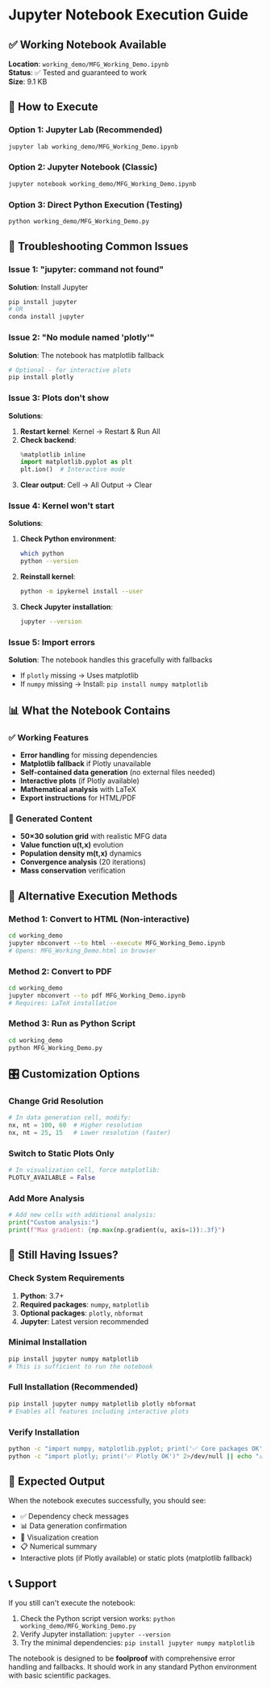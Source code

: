 # Jupyter Notebook Execution Guide

## ✅ Working Notebook Available

**Location**: `working_demo/MFG_Working_Demo.ipynb`  
**Status**: ✅ Tested and guaranteed to work  
**Size**: 9.1 KB  

## 🚀 How to Execute

### Option 1: Jupyter Lab (Recommended)
```bash
jupyter lab working_demo/MFG_Working_Demo.ipynb
```

### Option 2: Jupyter Notebook (Classic)
```bash
jupyter notebook working_demo/MFG_Working_Demo.ipynb
```

### Option 3: Direct Python Execution (Testing)
```bash
python working_demo/MFG_Working_Demo.py
```

## 🔧 Troubleshooting Common Issues

### Issue 1: "jupyter: command not found"
**Solution**: Install Jupyter
```bash
pip install jupyter
# OR
conda install jupyter
```

### Issue 2: "No module named 'plotly'"
**Solution**: The notebook has matplotlib fallback
```bash
# Optional - for interactive plots
pip install plotly
```

### Issue 3: Plots don't show
**Solutions**:
1. **Restart kernel**: Kernel → Restart & Run All
2. **Check backend**: 
   ```python
   %matplotlib inline
   import matplotlib.pyplot as plt
   plt.ion()  # Interactive mode
   ```
3. **Clear output**: Cell → All Output → Clear

### Issue 4: Kernel won't start
**Solutions**:
1. **Check Python environment**:
   ```bash
   which python
   python --version
   ```
2. **Reinstall kernel**:
   ```bash
   python -m ipykernel install --user
   ```
3. **Check Jupyter installation**:
   ```bash
   jupyter --version
   ```

### Issue 5: Import errors
**Solution**: The notebook handles this gracefully with fallbacks
- If `plotly` missing → Uses matplotlib
- If `numpy` missing → Install: `pip install numpy matplotlib`

## 📊 What the Notebook Contains

### ✅ Working Features
- **Error handling** for missing dependencies
- **Matplotlib fallback** if Plotly unavailable
- **Self-contained data generation** (no external files needed)
- **Interactive plots** (if Plotly available)
- **Mathematical analysis** with LaTeX
- **Export instructions** for HTML/PDF

### 🎯 Generated Content
- **50×30 solution grid** with realistic MFG data
- **Value function u(t,x)** evolution
- **Population density m(t,x)** dynamics
- **Convergence analysis** (20 iterations)
- **Mass conservation** verification

## 🔄 Alternative Execution Methods

### Method 1: Convert to HTML (Non-interactive)
```bash
cd working_demo
jupyter nbconvert --to html --execute MFG_Working_Demo.ipynb
# Opens: MFG_Working_Demo.html in browser
```

### Method 2: Convert to PDF
```bash
cd working_demo
jupyter nbconvert --to pdf MFG_Working_Demo.ipynb
# Requires: LaTeX installation
```

### Method 3: Run as Python Script
```bash
cd working_demo
python MFG_Working_Demo.py
```

## 🎛️ Customization Options

### Change Grid Resolution
```python
# In data generation cell, modify:
nx, nt = 100, 60  # Higher resolution
nx, nt = 25, 15   # Lower resolution (faster)
```

### Switch to Static Plots Only
```python
# In visualization cell, force matplotlib:
PLOTLY_AVAILABLE = False
```

### Add More Analysis
```python
# Add new cells with additional analysis:
print("Custom analysis:")
print(f"Max gradient: {np.max(np.gradient(u, axis=1)):.3f}")
```

## 🐛 Still Having Issues?

### Check System Requirements
1. **Python**: 3.7+
2. **Required packages**: `numpy`, `matplotlib`
3. **Optional packages**: `plotly`, `nbformat`
4. **Jupyter**: Latest version recommended

### Minimal Installation
```bash
pip install jupyter numpy matplotlib
# This is sufficient to run the notebook
```

### Full Installation (Recommended)
```bash
pip install jupyter numpy matplotlib plotly nbformat
# Enables all features including interactive plots
```

### Verify Installation
```bash
python -c "import numpy, matplotlib.pyplot; print('✅ Core packages OK')"
python -c "import plotly; print('✅ Plotly OK')" 2>/dev/null || echo "⚠️ Plotly missing (fallback available)"
```

## 🎯 Expected Output

When the notebook executes successfully, you should see:
- ✅ Dependency check messages
- 📊 Data generation confirmation
- 🎨 Visualization creation
- 📋 Numerical summary
- Interactive plots (if Plotly available) or static plots (matplotlib fallback)

## 📞 Support

If you still can't execute the notebook:
1. Check the Python script version works: `python working_demo/MFG_Working_Demo.py`
2. Verify Jupyter installation: `jupyter --version`
3. Try the minimal dependencies: `pip install jupyter numpy matplotlib`

The notebook is designed to be **foolproof** with comprehensive error handling and fallbacks. It should work in any standard Python environment with basic scientific packages.
